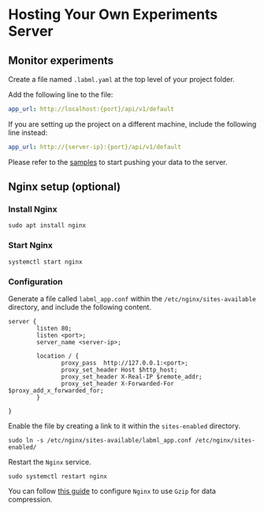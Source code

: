 # Hosting Your Own Experiments Server

## Monitor experiments

Create a file named `.labml.yaml` at the top level of your project folder.

Add the following line to the file:

```yaml
app_url: http://localhost:{port}/api/v1/default
```

If you are setting up the project on a different machine, include the following line instead:

```yaml
app_url: http://{server-ip}:{port}/api/v1/default
```


Please refer to the [samples](https://github.com/labmlai/labml/tree/master/samples) to start pushing your data to the server.

## Nginx setup (optional)

### Install Nginx

```commandline
sudo apt install nginx
```

### Start Nginx

```commandline
systemctl start nginx
```

### Configuration

Generate a file called `labml_app.conf` within the `/etc/nginx/sites-available` directory, and include the following
content.

```nginx configuration
server {
        listen 80;
        listen <port>;
        server_name <server-ip>;

        location / {
               proxy_pass  http://127.0.0.1:<port>;
               proxy_set_header Host $http_host;
               proxy_set_header X-Real-IP $remote_addr;
               proxy_set_header X-Forwarded-For $proxy_add_x_forwarded_for;
        }

}
```

Enable the file by creating a link to it within the `sites-enabled` directory.

```commandline
sudo ln -s /etc/nginx/sites-available/labml_app.conf /etc/nginx/sites-enabled/
```

Restart the `Nginx` service.

```commandline
sudo systemctl restart nginx
```

You can
follow [this guide](https://www.digitalocean.com/community/tutorials/how-to-improve-website-performance-using-gzip-and-nginx-on-ubuntu-20-04)
to configure `Nginx` to use `Gzip` for data compression.